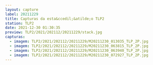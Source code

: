 ```yaml
---
layout: capture
label: 20211229
title: Capturas da esta&ccedil;&atilde;o TLP2
station: TLP2
date: 2021-12-30 01:30:35
preview: TLP2/2021/202112/20211229/stack.jpg
capturas:
  - imagem: TLP2/2021/202112/20211229/M20211230_013035_TLP_2P.jpg
  - imagem: TLP2/2021/202112/20211229/M20211230_063815_TLP_2P.jpg
  - imagem: TLP2/2021/202112/20211229/M20211230_063940_TLP_2P.jpg
  - imagem: TLP2/2021/202112/20211229/M20211230_072927_TLP_2P.jpg
---
```

